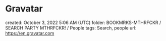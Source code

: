 # Gravatar

created: October 3, 2022 5:06 AM (UTC)
folder: BOOKMRKS-MTHRFCKR / SEARCH PARTY MTHRFCKR! / People
tags: Search, people
url: https://en.gravatar.com